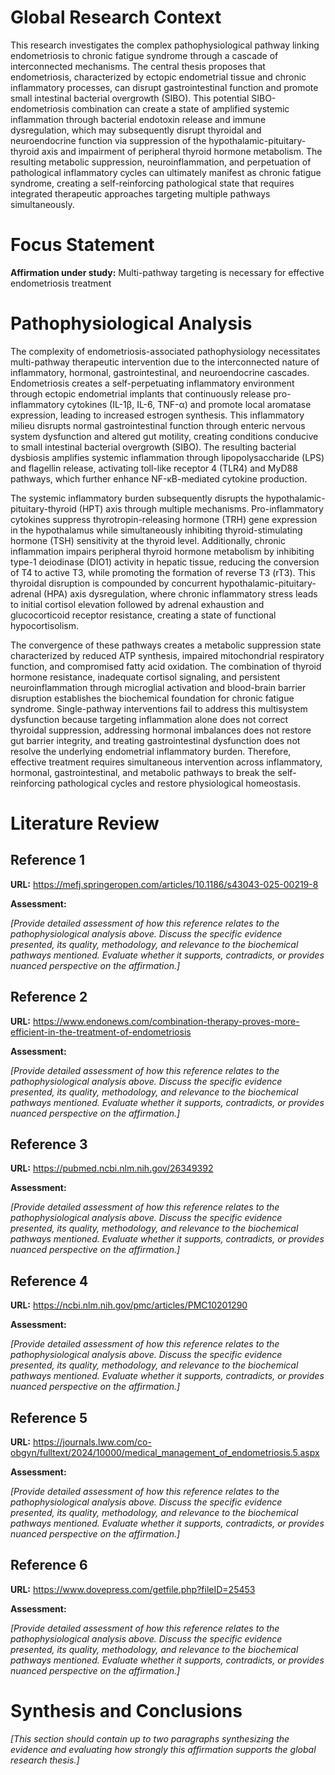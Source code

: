 # Global Research Context

This research investigates the complex pathophysiological pathway linking endometriosis to chronic fatigue syndrome through a cascade of interconnected mechanisms. The central thesis proposes that endometriosis, characterized by ectopic endometrial tissue and chronic inflammatory processes, can disrupt gastrointestinal function and promote small intestinal bacterial overgrowth (SIBO). This potential SIBO-endometriosis combination can create a state of amplified systemic inflammation through bacterial endotoxin release and immune dysregulation, which may subsequently disrupt thyroidal and neuroendocrine function via suppression of the hypothalamic-pituitary-thyroid axis and impairment of peripheral thyroid hormone metabolism. The resulting metabolic suppression, neuroinflammation, and perpetuation of pathological inflammatory cycles can ultimately manifest as chronic fatigue syndrome, creating a self-reinforcing pathological state that requires integrated therapeutic approaches targeting multiple pathways simultaneously.

# Focus Statement

**Affirmation under study:** Multi-pathway targeting is necessary for effective endometriosis treatment

# Pathophysiological Analysis

The complexity of endometriosis-associated pathophysiology necessitates multi-pathway therapeutic intervention due to the interconnected nature of inflammatory, hormonal, gastrointestinal, and neuroendocrine cascades. Endometriosis creates a self-perpetuating inflammatory environment through ectopic endometrial implants that continuously release pro-inflammatory cytokines (IL-1β, IL-6, TNF-α) and promote local aromatase expression, leading to increased estrogen synthesis. This inflammatory milieu disrupts normal gastrointestinal function through enteric nervous system dysfunction and altered gut motility, creating conditions conducive to small intestinal bacterial overgrowth (SIBO). The resulting bacterial dysbiosis amplifies systemic inflammation through lipopolysaccharide (LPS) and flagellin release, activating toll-like receptor 4 (TLR4) and MyD88 pathways, which further enhance NF-κB-mediated cytokine production.

The systemic inflammatory burden subsequently disrupts the hypothalamic-pituitary-thyroid (HPT) axis through multiple mechanisms. Pro-inflammatory cytokines suppress thyrotropin-releasing hormone (TRH) gene expression in the hypothalamus while simultaneously inhibiting thyroid-stimulating hormone (TSH) sensitivity at the thyroid level. Additionally, chronic inflammation impairs peripheral thyroid hormone metabolism by inhibiting type-1 deiodinase (DIO1) activity in hepatic tissue, reducing the conversion of T4 to active T3, while promoting the formation of reverse T3 (rT3). This thyroidal disruption is compounded by concurrent hypothalamic-pituitary-adrenal (HPA) axis dysregulation, where chronic inflammatory stress leads to initial cortisol elevation followed by adrenal exhaustion and glucocorticoid receptor resistance, creating a state of functional hypocortisolism.

The convergence of these pathways creates a metabolic suppression state characterized by reduced ATP synthesis, impaired mitochondrial respiratory function, and compromised fatty acid oxidation. The combination of thyroid hormone resistance, inadequate cortisol signaling, and persistent neuroinflammation through microglial activation and blood-brain barrier disruption establishes the biochemical foundation for chronic fatigue syndrome. Single-pathway interventions fail to address this multisystem dysfunction because targeting inflammation alone does not correct thyroidal suppression, addressing hormonal imbalances does not restore gut barrier integrity, and treating gastrointestinal dysfunction does not resolve the underlying endometrial inflammatory burden. Therefore, effective treatment requires simultaneous intervention across inflammatory, hormonal, gastrointestinal, and metabolic pathways to break the self-reinforcing pathological cycles and restore physiological homeostasis.

# Literature Review

## Reference 1

**URL:** https://mefj.springeropen.com/articles/10.1186/s43043-025-00219-8

**Assessment:**

*[Provide detailed assessment of how this reference relates to the pathophysiological analysis above. Discuss the specific evidence presented, its quality, methodology, and relevance to the biochemical pathways mentioned. Evaluate whether it supports, contradicts, or provides nuanced perspective on the affirmation.]*

## Reference 2

**URL:** https://www.endonews.com/combination-therapy-proves-more-efficient-in-the-treatment-of-endometriosis

**Assessment:**

*[Provide detailed assessment of how this reference relates to the pathophysiological analysis above. Discuss the specific evidence presented, its quality, methodology, and relevance to the biochemical pathways mentioned. Evaluate whether it supports, contradicts, or provides nuanced perspective on the affirmation.]*

## Reference 3

**URL:** https://pubmed.ncbi.nlm.nih.gov/26349392

**Assessment:**

*[Provide detailed assessment of how this reference relates to the pathophysiological analysis above. Discuss the specific evidence presented, its quality, methodology, and relevance to the biochemical pathways mentioned. Evaluate whether it supports, contradicts, or provides nuanced perspective on the affirmation.]*

## Reference 4

**URL:** https://ncbi.nlm.nih.gov/pmc/articles/PMC10201290

**Assessment:**

*[Provide detailed assessment of how this reference relates to the pathophysiological analysis above. Discuss the specific evidence presented, its quality, methodology, and relevance to the biochemical pathways mentioned. Evaluate whether it supports, contradicts, or provides nuanced perspective on the affirmation.]*

## Reference 5

**URL:** https://journals.lww.com/co-obgyn/fulltext/2024/10000/medical_management_of_endometriosis.5.aspx

**Assessment:**

*[Provide detailed assessment of how this reference relates to the pathophysiological analysis above. Discuss the specific evidence presented, its quality, methodology, and relevance to the biochemical pathways mentioned. Evaluate whether it supports, contradicts, or provides nuanced perspective on the affirmation.]*

## Reference 6

**URL:** https://www.dovepress.com/getfile.php?fileID=25453

**Assessment:**

*[Provide detailed assessment of how this reference relates to the pathophysiological analysis above. Discuss the specific evidence presented, its quality, methodology, and relevance to the biochemical pathways mentioned. Evaluate whether it supports, contradicts, or provides nuanced perspective on the affirmation.]*

# Synthesis and Conclusions

*[This section should contain up to two paragraphs synthesizing the evidence and evaluating how strongly this affirmation supports the global research thesis.]*

